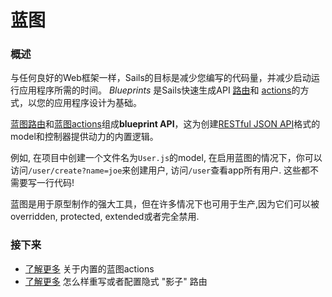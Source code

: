 # 蓝图

### 概述

与任何良好的Web框架一样，Sails的目标是减少您编写的代码量，并减少启动运行应用程序所需的时间。 _Blueprints_ 是Sails快速生成API [路由](https://sailsjs.com/documentation/concepts/routes)和 [actions](https://sailsjs.com/documentation/concepts/controllers#?actions)的方式，以您的应用程序设计为基础。

[蓝图路由](https://sailsjs.com/documentation/concepts/blueprints/blueprint-routes)和[蓝图actions](https://sailsjs.com/documentation/concepts/blueprints/blueprint-actions)组成**blueprint API**，这为创建[RESTful JSON API](http://en.wikipedia.org/wiki/Representational_state_transfer)格式的model和控制器提供动力的内置逻辑。


例如, 在项目中创建一个文件名为`User.js`的model, 在启用蓝图的情况下，你可以访问`/user/create?name=joe`来创建用户, 访问`/user`查看app所有用户.  这些都不需要写一行代码!

蓝图是用于原型制作的强大工具，但在许多情况下也可用于生产,因为它们可以被overridden, protected, extended或者完全禁用.

### 接下来

+ [了解更多](https://sailsjs.com/documentation/concepts/blueprints/blueprint-actions) 关于内置的蓝图actions
+ [了解更多](https://sailsjs.com/documentation/concepts/blueprints/blueprint-routes) 怎么样重写或者配置隐式 "影子" 路由

<docmeta name="displayName" value="Blueprints">
